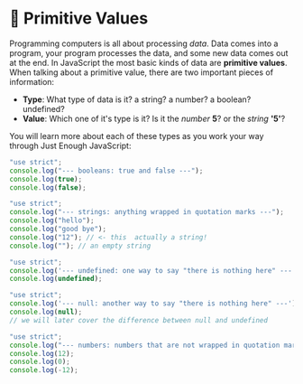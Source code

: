 # 🥚 Primitive Values

Programming computers is all about processing _data_. Data comes into a program,
your program processes the data, and some new data comes out at the end. In
JavaScript the most basic kinds of data are **primitive values**. When talking
about a primitive value, there are two important pieces of information:

- **Type**: What type of data is it? a string? a number? a boolean? undefined?
- **Value**: Which one of it's type is it? Is it the _number_ **5**? or the
  _string_ **'5'**?

You will learn more about each of these types as you work your way through Just
Enough JavaScript:

```js
"use strict";
console.log("--- booleans: true and false ---");
console.log(true);
console.log(false);
```

```js
"use strict";
console.log("--- strings: anything wrapped in quotation marks ---");
console.log("hello");
console.log("good bye");
console.log("12"); // <- this  actually a string!
console.log(""); // an empty string
```

```js
"use strict";
console.log('--- undefined: one way to say "there is nothing here" ---');
console.log(undefined);
```

```js
"use strict";
console.log('--- null: another way to say "there is nothing here" ---');
console.log(null);
// we will later cover the difference between null and undefined
```

```js
"use strict";
console.log("--- numbers: numbers that are not wrapped in quotation marks ---");
console.log(12);
console.log(0);
console.log(-12);
```
